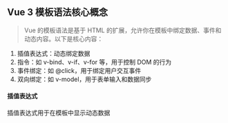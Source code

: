 ## Vue 3 模板语法核心概念
> Vue 的模板语法是基于 HTML 的扩展，允许你在模板中绑定数据、事件和动态内容。以下是核心内容：

1. 插值表达式：动态绑定数据
2. 指令：如 v-bind、v-if、v-for 等，用于控制 DOM 的行为
3. 事件绑定：如 @click，用于绑定用户交互事件
4. 双向绑定：如 v-model，用于表单输入和数据同步

#### 插值表达式
插值表达式用于在模板中显示动态数据

